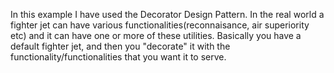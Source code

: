 In this example I have used the Decorator Design Pattern. 
In the real world a fighter jet can have various functionalities(reconnaisance, air superiority etc) and it can have one or more of these utilities. 
Basically you have a default fighter jet, and then you "decorate" it with the functionality/functionalities that you want it to serve.
